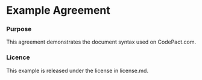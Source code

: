 # Example Agreement

### Purpose

This agreement demonstrates the document syntax used on CodePact.com.

### Licence

This example is released under the license in license.md.
